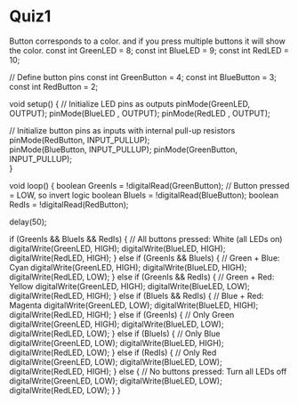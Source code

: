 # Quiz1
Button corresponds to a color. and if you press multiple buttons it will show the color. 
const int GreenLED = 8;
const int BlueLED  = 9;
const int RedLED   = 10;

// Define button pins
const int GreenButton = 4;
const int BlueButton  = 3;
const int RedButton   = 2;

void setup() {
  // Initialize LED pins as outputs
  pinMode(GreenLED, OUTPUT);
  pinMode(BlueLED , OUTPUT);
  pinMode(RedLED  , OUTPUT);  
  
  // Initialize button pins as inputs with internal pull-up resistors
  pinMode(RedButton, INPUT_PULLUP);  
  pinMode(BlueButton, INPUT_PULLUP); 
  pinMode(GreenButton, INPUT_PULLUP);   
}

void loop() {
  boolean GreenIs = !digitalRead(GreenButton); // Button pressed = LOW, so invert logic
  boolean BlueIs  = !digitalRead(BlueButton);
  boolean RedIs   = !digitalRead(RedButton); 
  
  delay(50);
  
  if (GreenIs && BlueIs && RedIs) {
    // All buttons pressed: White (all LEDs on)
    digitalWrite(GreenLED, HIGH);
    digitalWrite(BlueLED, HIGH);
    digitalWrite(RedLED, HIGH);
  } 
  else if (GreenIs && BlueIs) {
    // Green + Blue: Cyan
    digitalWrite(GreenLED, HIGH);
    digitalWrite(BlueLED, HIGH);
    digitalWrite(RedLED, LOW);
  } 
  else if (GreenIs && RedIs) {
    // Green + Red: Yellow
    digitalWrite(GreenLED, HIGH);
    digitalWrite(BlueLED, LOW);
    digitalWrite(RedLED, HIGH);
  } 
  else if (BlueIs && RedIs) {
    // Blue + Red: Magenta
    digitalWrite(GreenLED, LOW);
    digitalWrite(BlueLED, HIGH);
    digitalWrite(RedLED, HIGH);
  } 
  else if (GreenIs) {
    // Only Green
    digitalWrite(GreenLED, HIGH);
    digitalWrite(BlueLED, LOW);
    digitalWrite(RedLED, LOW);
  } 
  else if (BlueIs) {
    // Only Blue
    digitalWrite(GreenLED, LOW);
    digitalWrite(BlueLED, HIGH);
    digitalWrite(RedLED, LOW);
  } 
  else if (RedIs) {
    // Only Red
    digitalWrite(GreenLED, LOW);
    digitalWrite(BlueLED, LOW);
    digitalWrite(RedLED, HIGH);
  } 
  else {
    // No buttons pressed: Turn all LEDs off
    digitalWrite(GreenLED, LOW);
    digitalWrite(BlueLED, LOW);
    digitalWrite(RedLED, LOW);
  }
}
